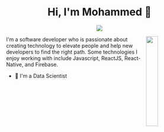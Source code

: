 <h1 align="center">Hi, I'm Mohammed 👋</h1>
<p align="center">
    <a href="[https://www.linkedin.com/in/mohamedabusrea](https://www.linkedin.com/in/muhammed-swelm-937a14233/)"><img src="https://img.shields.io/badge/linkedin-%230177B5?style=flat&logo=linkedin&logoColor=white"/></a>
  </p>
  
  <img src="https://github.com/mohamedabusrea/mohamedabusrea/blob/master/profile-img.png" align="right" width="25%"/>

I'm a software developer who is passionate about creating technology to elevate people and help new developers to find the right path. Some technologies I enjoy working with include Javascript, ReactJS, React-Native, and Firebase.

- 🔭 I'm a Data Scientist  
  
